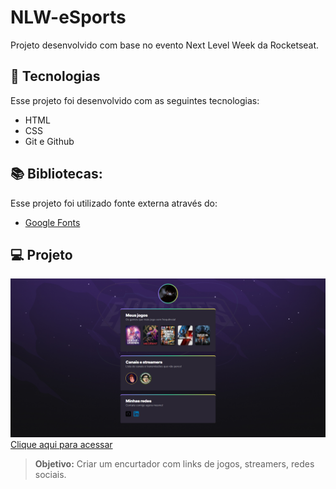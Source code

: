 # NLW-eSports
Projeto desenvolvido com base no evento Next Level Week da Rocketseat.

## 🚀 Tecnologias

Esse projeto foi desenvolvido com as seguintes tecnologias:
- HTML
- CSS
- Git e Github

## 📚 Bibliotecas:

Esse projeto foi utilizado fonte externa através do:
- [Google Fonts](https://fonts.google.com/)

## 💻 Projeto
![preview](./preview.png/)
[Clique aqui para acessar](https://nlw-esports-six.vercel.app/)
> **Objetivo:** Criar um encurtador com links de jogos, streamers, redes sociais.
